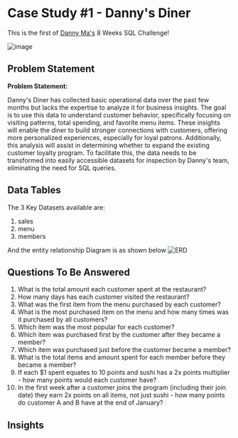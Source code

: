 # Case Study #1 - Danny's Diner

This is the first of  [Danny Ma's](https://8weeksqlchallenge.com/case-study-1/) 8 Weeks SQL Challenge!

![image](https://github.com/user-attachments/assets/1eb3b15a-7cb1-4d69-8951-143a570573af)

## Problem Statement
**Problem Statement:**

Danny's Diner has collected basic operational data over the past few months but lacks the expertise to analyze it for business insights. The goal is to use this data to understand customer behavior, specifically focusing on visiting patterns, total spending, and favorite menu items. These insights will enable the diner to build stronger connections with customers, offering more personalized experiences, especially for loyal patrons. Additionally, this analysis will assist in determining whether to expand the existing customer loyalty program. To facilitate this, the data needs to be transformed into easily accessible datasets for inspection by Danny's team, eliminating the need for SQL queries.

## Data Tables
The 3 Key Datasets available are:
1. sales
2. menu
3. members

And the entity relationship Diagram is as shown below
![ERD](https://github.com/user-attachments/assets/4c9501fd-b6c6-4c88-81b6-fd06f154e18b)



## Questions To Be Answered
1. What is the total amount each customer spent at the restaurant?
2. How many days has each customer visited the restaurant?
3. What was the first item from the menu purchased by each customer?
4. What is the most purchased item on the menu and how many times was it purchased by all customers?
5. Which item was the most popular for each customer?
6. Which item was purchased first by the customer after they became a member?
7. Which item was purchased just before the customer became a member?
8. What is the total items and amount spent for each member before they became a member?
9. If each $1 spent equates to 10 points and sushi has a 2x points multiplier - how many points would each customer have?
10. In the first week after a customer joins the program (including their join date) they earn 2x points on all items, not just sushi - how many points do customer A and B have at the end of January?

## Insights
